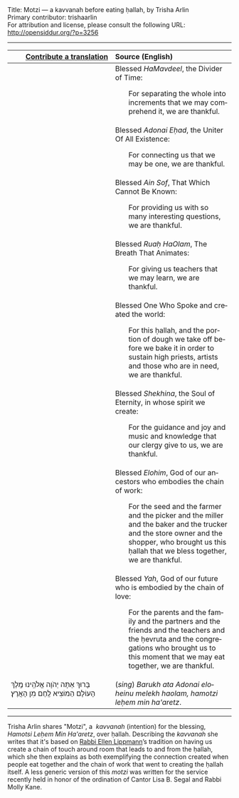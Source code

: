 <html>
<head></head>
<body>
Title: Motzi — a kavvanah before eating ḥallah, by Trisha Arlin<br />
Primary contributor: trishaarlin<br />
For attribution and license, please consult the following URL: <a href="http://opensiddur.org/?p=3256">http://opensiddur.org/?p=3256</a>
<p />
<hr />

<table style="margin-left: auto;margin-right: auto;" class="draggable">
<thead><tr><th id="x" style="text-align: right;"><a href="/contributing/upload/">Contribute a translation</a></th><th style="text-align: left;">Source (English)</th></tr></thead>
<tbody>
<tr><td style="vertical-align:top;" width="46%">
<div class="liturgy" lang="he">

</span></div></td>
 
<td style="vertical-align:top;" width="53%">
<div class="english" lang="en">
Blessed <em>HaMavdeel</em>, the Divider of Time:

<p style="padding-left: 30px;">For separating the whole into increments that we may comprehend it, we are thankful.</p>
</div></td></tr>


<tr><td style="vertical-align:top;" width="46%">
<div class="liturgy" lang="he">

</span></div></td>
 
<td style="vertical-align:top;" width="53%">
<div class="english" lang="en">
Blessed <em>Adonai Eḥad</em>, the Uniter Of All Existence:

<p style="padding-left: 30px;">For connecting us that we may be one, we are thankful.</p>
</div></td></tr>


<tr><td style="vertical-align:top;" width="46%">
<div class="liturgy" lang="he">

</span></div></td>
 
<td style="vertical-align:top;" width="53%">
<div class="english" lang="en">
Blessed <em>Ain Sof</em>, That Which Cannot Be Known:

<p style="padding-left: 30px;">For providing us with so many interesting questions, we are thankful.</p>
</div></td></tr>


<tr><td style="vertical-align:top;" width="46%">
<div class="liturgy" lang="he">

</span></div></td>
 
<td style="vertical-align:top;" width="53%">
<div class="english" lang="en">
Blessed <em>Ruaḥ HaOlam</em>, The Breath That Animates:

<p style="padding-left: 30px;">For giving us teachers that we may learn, we are thankful.</p>
</div></td></tr>


<tr><td style="vertical-align:top;" width="46%">
<div class="liturgy" lang="he">

</span></div></td>
 
<td style="vertical-align:top;" width="53%">
<div class="english" lang="en">
Blessed One Who Spoke and created the world:

<p style="padding-left: 30px;">For this ḥallah, and the portion of dough we take off before we bake it in order to sustain high priests, artists and those who are in need, we are thankful.</p>
</div></td></tr>


<tr><td style="vertical-align:top;" width="46%">
<div class="liturgy" lang="he">

</span></div></td>
 
<td style="vertical-align:top;" width="53%">
<div class="english" lang="en">
Blessed <em>Shekhina</em>, the Soul of Eternity, in whose spirit we create:

<p style="padding-left: 30px;">For the guidance and joy and music and knowledge that our clergy give to us, we are thankful.</p>
</div></td></tr>


<tr><td style="vertical-align:top;" width="46%">
<div class="liturgy" lang="he">

</span></div></td>
 
<td style="vertical-align:top;" width="53%">
<div class="english" lang="en">
Blessed <em>Elohim</em>, God of our ancestors who embodies the chain of work:

<p style="padding-left: 30px;">For the seed and the farmer and the picker and the miller and the baker and the trucker and the store owner and the shopper, who brought us this ḥallah that we bless together, we are thankful.</p>
</div></td></tr>


<tr><td style="vertical-align:top;" width="46%">
<div class="liturgy" lang="he">

</span></div></td>
 
<td style="vertical-align:top;" width="53%">
<div class="english" lang="en">
Blessed <em>Yah</em>, God of our future who is embodied by the chain of love:

<p style="padding-left: 30px;">For the parents and the family and the partners and the friends and the teachers and the ḥevruta and the congregations who brought us to this moment that we may eat together, we are thankful.</p>
</div></td></tr>


<tr><td style="vertical-align:top;" width="46%">
<div class="liturgy" lang="he">
בָּרוּךְ אַתָּה יְהֹוָה אֱלֹהֵֽינוּ מֶֽלֶךְ הָעוֹלָם הַמוֹצִיא לֶֽחֶם מִן הָאֲרֶץ׃
</span></div></td>
 
<td style="vertical-align:top;" width="53%">
<div class="english" lang="en">
(<em>sing</em>) <em>Barukh ata Adonai eloheinu melekh haolam, hamotzi leḥem min ha'aretz</em>.
</div></td></tr>
</tbody></table>

<hr />

Trisha Arlin shares "Motzi", a  <em>kavvanah</em> (intention) for the blessing, <em>Hamotsi Leḥem Min Ha'aretz</em>, over ḥallah. Describing the <em>kavvanah</em> she writes that it's based on <a href="http://www.kolotchayeinu.org/rabbi_voice">Rabbi Ellen Lippmann</a>’s tradition on having us create a chain of touch around room that leads to and from the ḥallah, which she then explains as both exemplifying the connection created when people eat together and the chain of work that went to creating the ḥallah itself. A less generic version of this <em>motzi</em> was written for the service recently held in honor of the ordination of Cantor Lisa B. Segal and Rabbi Molly Kane.
</body>
</html>